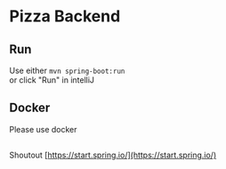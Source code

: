 # Pizza Backend

## Run

Use either `mvn spring-boot:run` \
or click "Run" in intelliJ

## Docker

Please use docker

##

Shoutout [https://start.spring.io/](https://start.spring.io/)

